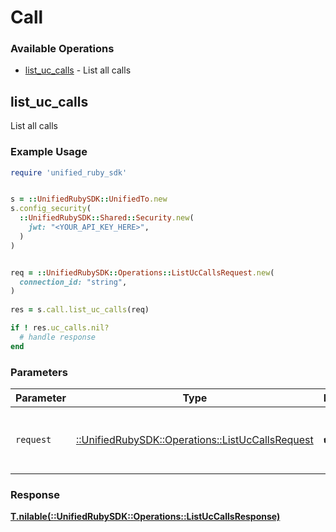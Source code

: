 # Call


### Available Operations

* [list_uc_calls](#list_uc_calls) - List all calls

## list_uc_calls

List all calls

### Example Usage

```ruby
require 'unified_ruby_sdk'


s = ::UnifiedRubySDK::UnifiedTo.new
s.config_security(
  ::UnifiedRubySDK::Shared::Security.new(
    jwt: "<YOUR_API_KEY_HERE>",
  )
)


req = ::UnifiedRubySDK::Operations::ListUcCallsRequest.new(
  connection_id: "string",
)
    
res = s.call.list_uc_calls(req)

if ! res.uc_calls.nil?
  # handle response
end

```

### Parameters

| Parameter                                                                                         | Type                                                                                              | Required                                                                                          | Description                                                                                       |
| ------------------------------------------------------------------------------------------------- | ------------------------------------------------------------------------------------------------- | ------------------------------------------------------------------------------------------------- | ------------------------------------------------------------------------------------------------- |
| `request`                                                                                         | [::UnifiedRubySDK::Operations::ListUcCallsRequest](../../models/operations/listuccallsrequest.md) | :heavy_check_mark:                                                                                | The request object to use for the request.                                                        |


### Response

**[T.nilable(::UnifiedRubySDK::Operations::ListUcCallsResponse)](../../models/operations/listuccallsresponse.md)**

